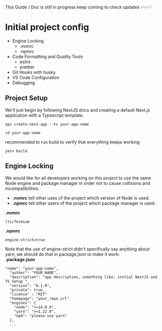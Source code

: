 This Guide / Doc is still in progress keep coming to check updates ✅✅✅

# Initial project config 
- Engine Locking  
    - .nvmrc  
    - .npmrc
- Code Formatting and Quality Tools
    - eslint
    - prettier
- Git Hooks with husky
- VS Code Configuration
- Debugging

## Project Setup
We'll just begin by following NextJS docs and creating a default Next.js application with a Typescript template.
```
npx create-next-app --ts your-app-name

cd your-app-name
```
recommended to run build to verify that everything keeps working
```
yarn build
```
## Engine Locking
We would like for all developers working on this project to use the same Node engine and package manager in order not to cause collisions and incompatibilities.
- **.nvmrc** tell other uses of the project which version of Node is used.
- **.npmrc** tell other users of the project which package manager is used.

**.nvmrc**
```
lts/fermium
```
**.npmrc**
```
engine-strict=true
```
Note that the use of engine-strict didn't specifically say anything about yarn, we should do that in package.json to make it work:  
**.package.json**
```
"name": "your-app-name",
  "author": "YOUR_NAME",
  "description": "app description, something like: initial NextJS and TS Setup ",
  "version": "0.1.0",
  "private": true,
  "license" : "MIT"
  "homepage": "your_repo_url"
  "engines": {
    "node": ">=14.0.0",
    "yarn": ">=1.22.0",
    "npm": "please-use-yarn"
  },
  ...
```


